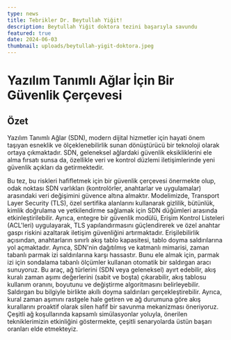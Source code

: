 ```yaml
---
type: news
title: Tebrikler Dr. Beytullah Yiğit!
description: Beytullah Yiğit doktora tezini başarıyla savundu
featured: true
date: 2024-06-03
thumbnail: uploads/beytullah-yigit-doktora.jpeg
---
```

# Yazılım Tanımlı Ağlar İçin Bir Güvenlik Çerçevesi

## Özet

Yazılım Tanımlı Ağlar (SDN), modern dijital hizmetler için hayati önem taşıyan esneklik ve ölçeklenebilirlik sunan dönüştürücü bir teknoloji olarak ortaya çıkmaktadır. SDN, geleneksel ağlardaki güvenlik eksikliklerini ele alma fırsatı sunsa da, özellikle veri ve kontrol düzlemi iletişimlerinde yeni güvenlik açıkları da getirmektedir.

Bu tez, bu riskleri hafifletmek için bir güvenlik çerçevesi önermekte olup, odak noktası SDN varlıkları (kontrolörler, anahtarlar ve uygulamalar) arasındaki veri değişimini güvence altına almaktır. Modelimizde, Transport Layer Security (TLS), özel sertifika alanlarını kullanarak gizlilik, bütünlük, kimlik doğrulama ve yetkilendirme sağlamak için SDN düğümleri arasında etkinleştirilebilir. Ayrıca, entegre bir güvenlik modülü, Erişim Kontrol Listeleri (ACL'leri) uygulayarak, TLS yapılandırmasını güçlendirerek ve özel anahtar gaspı riskini azaltarak iletişim güvenliğini artırmaktadır. Erişilebilirlik açısından, anahtarların sınırlı akış tablo kapasitesi, tablo doyma saldırılarına yol açmaktadır. Ayrıca, SDN'nin dağıtılmış ve katmanlı mimarisi, zaman tabanlı parmak izi saldırılarına karşı hassastır. Bunu ele almak için, parmak izi için sondalama tabanlı ölçümler kullanan otomatik bir saldırgan aracı sunuyoruz. Bu araç, ağ türlerini (SDN veya geleneksel) ayırt edebilir, akış kuralı zaman aşımı değerlerini (sabit ve boşta) çıkarabilir, akış tablosu kullanım oranını, boyutunu ve değiştirme algoritmasını belirleyebilir. Saldırgan bu bilgiyle birlikte akıllı doyma saldırıları gerçekleştirebilir. Ayrıca, kural zaman aşımını rastgele hale getiren ve ağ durumuna göre akış kurallarını proaktif olarak silen hafif bir savunma mekanizması öneriyoruz. Çeşitli ağ koşullarında kapsamlı simülasyonlar yoluyla, önerilen tekniklerimizin etkinliğini göstermekte, çeşitli senaryolarda üstün başarı oranları elde etmekteyiz.
